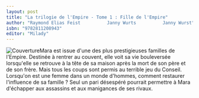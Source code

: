 ```yaml
---
layout: post
title: "La trilogie de l'Empire - Tome 1 : Fille de l'Empire"
author: "Raymond Elias Feist          Janny Wurts          Janny Wurst"
isbn: "9782811208943"
editor: "Milady"
---
```

![Couverture](/img/9782811208943.jpg)Mara est issue d'une des plus prestigieuses familles de l'Empire. Destinée à rentrer au couvent, elle voit sa vie bouleversée lorsqu'elle se retrouve à la tête de sa maison après la mort de son père et de son frère. Mais tous les coups sont permis au terrible jeu du Conseil. Lorsqu'on est une femme dans un monde d'hommes, comment restaurer l'influence de sa famille ? Seul un pari désespéré pourrait permettre à Mara d'échapper aux assassins et aux manigances de ses rivaux.